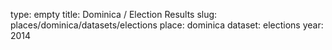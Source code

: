 type: empty
title: Dominica / Election Results
slug: places/dominica/datasets/elections
place: dominica
dataset: elections
year: 2014
